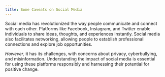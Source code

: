 ```yaml
---
title: Some Caveats on Social Media
---
```


Social media has revolutionized the way people communicate and connect with each other. Platforms like Facebook, Instagram, and Twitter enable individuals to share ideas, thoughts, and experiences instantly. Social media also facilitates networking, allowing people to establish professional connections and explore job opportunities.

_However_, it has its challenges, with concerns about privacy, cyberbullying, and misinformation. Understanding the impact of social media is essential for using these platforms responsibly and harnessing their potential for positive change.

